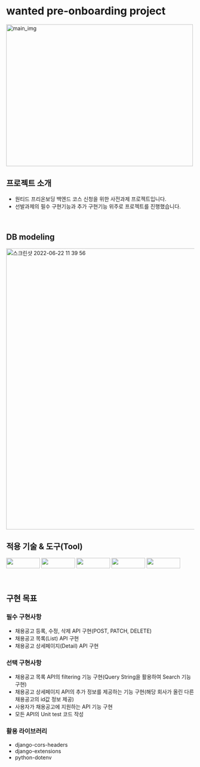 # wanted pre-onboarding project
<img width="500" height="380" alt="main_img" src="https://user-images.githubusercontent.com/89829943/174931264-a73ae343-19f6-4e0b-9304-cb828b3abc6f.png">

## 프로젝트 소개
- 원티드 프리온보딩 백엔드 코스 신청을 위한 사전과제 프로젝트입니다.
- 선발과제의 필수 구현기능과 추가 구현기능 위주로 프로젝트를 진행했습니다.

<br>

## DB modeling

<img width="753" alt="스크린샷 2022-06-22 11 39 56" src="https://user-images.githubusercontent.com/89829943/174931809-cc9e530b-39e1-461a-a198-69158e999724.png">

<br>

## 적용 기술 & 도구(Tool)

<img src="https://user-images.githubusercontent.com/78680486/158049036-4c7371ab-443d-4db9-baa0-6877a4528034.svg" height="28px" width="90px"> <img src="https://user-images.githubusercontent.com/78680486/158049032-6368747a-c353-491c-8d22-63cdc1c525b1.svg" height="28px" width="90px"> <img src="https://user-images.githubusercontent.com/78680486/158049035-1b7122ad-cc99-477c-8d94-98ce48944d92.svg" height="28px" width="90px"> <img src="https://user-images.githubusercontent.com/78680486/158049033-6a7836e9-da4a-4333-8f80-ea7972b2f922.svg" height="28px" width="90px"> <img src="https://user-images.githubusercontent.com/78680486/158049034-cc1a893a-bc48-463f-811d-72e57853121d.svg" height="28px" width="90px">

<br>

## 구현 목표
### 필수 구현사항
- 채용공고 등록, 수정, 삭제 API 구현(POST, PATCH, DELETE)
- 채용공고 목록(List) API 구현
- 채용공고 상세페이지(Detail) API 구현

### 선택 구현사항
- 채용공고 목록 API의 filtering 기능 구현(Query String을 활용하여 Search 기능 구현)
- 채용공고 상세페이지 API의 추가 정보를 제공하는 기능 구현(해당 회사가 올린 다른 채용공고의 id값 정보 제공)
- 사용자가 채용공고에 지원하는 API 기능 구현
- 모든 API의 Unit test 코드 작성

### 활용 라이브러리
- django-cors-headers
- django-extensions
- python-dotenv

